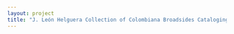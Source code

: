 ```yaml
--- 
layout: project 
title: "J. León Helguera Collection of Colombiana Broadsides Cataloging and Digitization Project" 
---
```



